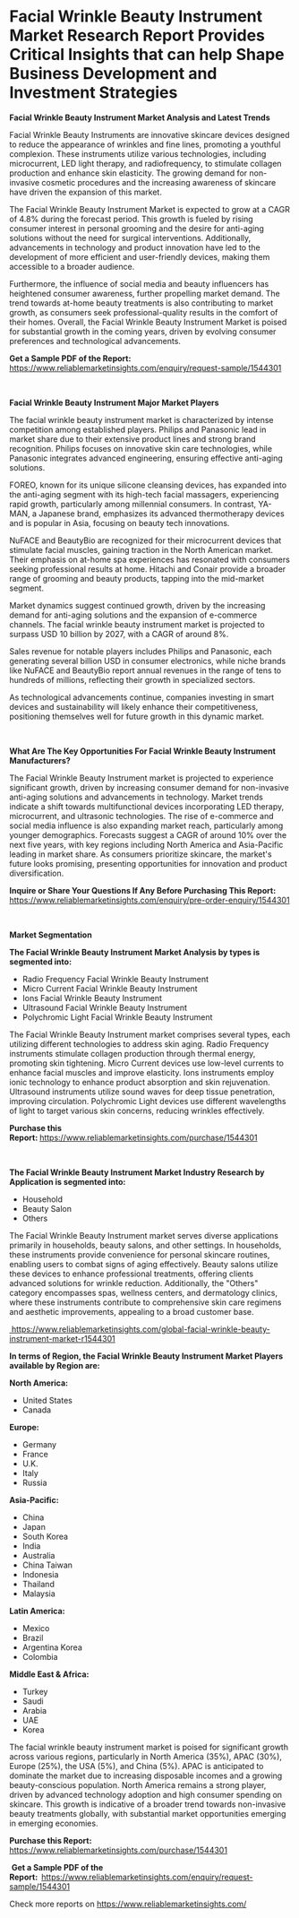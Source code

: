 <p><h1>Facial Wrinkle Beauty Instrument Market Research Report Provides Critical Insights that can help Shape Business Development and Investment Strategies</h1></p><p><strong>Facial Wrinkle Beauty Instrument Market Analysis and Latest Trends</strong></p>
<p><p>Facial Wrinkle Beauty Instruments are innovative skincare devices designed to reduce the appearance of wrinkles and fine lines, promoting a youthful complexion. These instruments utilize various technologies, including microcurrent, LED light therapy, and radiofrequency, to stimulate collagen production and enhance skin elasticity. The growing demand for non-invasive cosmetic procedures and the increasing awareness of skincare have driven the expansion of this market.</p><p>The Facial Wrinkle Beauty Instrument Market is expected to grow at a CAGR of 4.8% during the forecast period. This growth is fueled by rising consumer interest in personal grooming and the desire for anti-aging solutions without the need for surgical interventions. Additionally, advancements in technology and product innovation have led to the development of more efficient and user-friendly devices, making them accessible to a broader audience.</p><p>Furthermore, the influence of social media and beauty influencers has heightened consumer awareness, further propelling market demand. The trend towards at-home beauty treatments is also contributing to market growth, as consumers seek professional-quality results in the comfort of their homes. Overall, the Facial Wrinkle Beauty Instrument Market is poised for substantial growth in the coming years, driven by evolving consumer preferences and technological advancements.</p></p>
<p><strong>Get a Sample PDF of the Report:&nbsp;</strong> <a href="https://www.reliablemarketinsights.com/enquiry/request-sample/1544301?utm_campaign=2179&utm_medium=2&utm_source=Github&utm_content=ia&utm_term=05042025&utm_id=facial-wrinkle-beauty-instrument">https://www.reliablemarketinsights.com/enquiry/request-sample/1544301</a></p>
<p>&nbsp;</p>
<p><strong>Facial Wrinkle Beauty Instrument Major Market Players</strong></p>
<p><p>The facial wrinkle beauty instrument market is characterized by intense competition among established players. Philips and Panasonic lead in market share due to their extensive product lines and strong brand recognition. Philips focuses on innovative skin care technologies, while Panasonic integrates advanced engineering, ensuring effective anti-aging solutions.</p><p>FOREO, known for its unique silicone cleansing devices, has expanded into the anti-aging segment with its high-tech facial massagers, experiencing rapid growth, particularly among millennial consumers. In contrast, YA-MAN, a Japanese brand, emphasizes its advanced thermotherapy devices and is popular in Asia, focusing on beauty tech innovations.</p><p>NuFACE and BeautyBio are recognized for their microcurrent devices that stimulate facial muscles, gaining traction in the North American market. Their emphasis on at-home spa experiences has resonated with consumers seeking professional results at home. Hitachi and Conair provide a broader range of grooming and beauty products, tapping into the mid-market segment.</p><p>Market dynamics suggest continued growth, driven by the increasing demand for anti-aging solutions and the expansion of e-commerce channels. The facial wrinkle beauty instrument market is projected to surpass USD 10 billion by 2027, with a CAGR of around 8%.</p><p>Sales revenue for notable players includes Philips and Panasonic, each generating several billion USD in consumer electronics, while niche brands like NuFACE and BeautyBio report annual revenues in the range of tens to hundreds of millions, reflecting their growth in specialized sectors.</p><p>As technological advancements continue, companies investing in smart devices and sustainability will likely enhance their competitiveness, positioning themselves well for future growth in this dynamic market.</p></p>
<p>&nbsp;</p>
<p><strong>What Are The Key Opportunities For Facial Wrinkle Beauty Instrument Manufacturers?</strong></p>
<p><p>The Facial Wrinkle Beauty Instrument market is projected to experience significant growth, driven by increasing consumer demand for non-invasive anti-aging solutions and advancements in technology. Market trends indicate a shift towards multifunctional devices incorporating LED therapy, microcurrent, and ultrasonic technologies. The rise of e-commerce and social media influence is also expanding market reach, particularly among younger demographics. Forecasts suggest a CAGR of around 10% over the next five years, with key regions including North America and Asia-Pacific leading in market share. As consumers prioritize skincare, the market's future looks promising, presenting opportunities for innovation and product diversification.</p></p>
<p><strong>Inquire or Share Your Questions If Any Before Purchasing This Report:</strong> <a href="https://www.reliablemarketinsights.com/enquiry/pre-order-enquiry/1544301?utm_campaign=2179&utm_medium=2&utm_source=Github&utm_content=ia&utm_term=05042025&utm_id=facial-wrinkle-beauty-instrument">https://www.reliablemarketinsights.com/enquiry/pre-order-enquiry/1544301</a></p>
<p>&nbsp;</p>
<p><strong>Market Segmentation</strong></p>
<p><strong>The Facial Wrinkle Beauty Instrument Market Analysis by types is segmented into:</strong></p>
<p><ul><li>Radio Frequency Facial Wrinkle Beauty Instrument</li><li>Micro Current Facial Wrinkle Beauty Instrument</li><li>Ions Facial Wrinkle Beauty Instrument</li><li>Ultrasound Facial Wrinkle Beauty Instrument</li><li>Polychromic Light Facial Wrinkle Beauty Instrument</li></ul></p>
<p><p>The Facial Wrinkle Beauty Instrument market comprises several types, each utilizing different technologies to address skin aging. Radio Frequency instruments stimulate collagen production through thermal energy, promoting skin tightening. Micro Current devices use low-level currents to enhance facial muscles and improve elasticity. Ions instruments employ ionic technology to enhance product absorption and skin rejuvenation. Ultrasound instruments utilize sound waves for deep tissue penetration, improving circulation. Polychromic Light devices use different wavelengths of light to target various skin concerns, reducing wrinkles effectively.</p></p>
<p><strong>Purchase this Report:&nbsp;</strong><a href="https://www.reliablemarketinsights.com/purchase/1544301?utm_campaign=2179&utm_medium=2&utm_source=Github&utm_content=ia&utm_term=05042025&utm_id=facial-wrinkle-beauty-instrument">https://www.reliablemarketinsights.com/purchase/1544301</a></p>
<p>&nbsp;</p>
<p><strong>The Facial Wrinkle Beauty Instrument Market Industry Research by Application is segmented into:</strong></p>
<p><ul><li>Household</li><li>Beauty Salon</li><li>Others</li></ul></p>
<p><p>The Facial Wrinkle Beauty Instrument market serves diverse applications primarily in households, beauty salons, and other settings. In households, these instruments provide convenience for personal skincare routines, enabling users to combat signs of aging effectively. Beauty salons utilize these devices to enhance professional treatments, offering clients advanced solutions for wrinkle reduction. Additionally, the "Others" category encompasses spas, wellness centers, and dermatology clinics, where these instruments contribute to comprehensive skin care regimens and aesthetic improvements, appealing to a broad customer base.</p></p>
<p><a href="https://www.reliablemarketinsights.com/global-facial-wrinkle-beauty-instrument-market-r1544301?utm_campaign=2179&utm_medium=2&utm_source=Github&utm_content=ia&utm_term=05042025&utm_id=facial-wrinkle-beauty-instrument">&nbsp;https://www.reliablemarketinsights.com/global-facial-wrinkle-beauty-instrument-market-r1544301</a></p>
<p><strong>In terms of Region, the Facial Wrinkle Beauty Instrument Market Players available by Region are:</strong></p>
<p>
    <p> <strong> North America: </strong>
        <ul>
            <li>United States</li>
            <li>Canada</li>
        </ul>
        </p> 
    <p> <strong> Europe: </strong>
        <ul>
            <li>Germany</li>
            <li>France</li>
            <li>U.K.</li>
            <li>Italy</li>
            <li>Russia</li>
        </ul>
        </p> 
    <p> <strong> Asia-Pacific: </strong>
        <ul>
            <li>China</li>
            <li>Japan</li>
            <li>South Korea</li>
            <li>India</li>
            <li>Australia</li>
            <li>China Taiwan</li>
            <li>Indonesia</li>
            <li>Thailand</li>
            <li>Malaysia</li>
        </ul>
        </p> 
    <p> <strong> Latin America: </strong>
        <ul>
            <li>Mexico</li>
            <li>Brazil</li>
            <li>Argentina Korea</li>
            <li>Colombia</li>
        </ul>
        </p> 
    <p> <strong> Middle East & Africa: </strong>
        <ul>
            <li>Turkey</li>
            <li>Saudi</li>
            <li>Arabia</li>
            <li>UAE</li>
            <li>Korea</li>
        </ul>
    </p>
    </p>
<p><p>The facial wrinkle beauty instrument market is poised for significant growth across various regions, particularly in North America (35%), APAC (30%), Europe (25%), the USA (5%), and China (5%). APAC is anticipated to dominate the market due to increasing disposable incomes and a growing beauty-conscious population. North America remains a strong player, driven by advanced technology adoption and high consumer spending on skincare. This growth is indicative of a broader trend towards non-invasive beauty treatments globally, with substantial market opportunities emerging in emerging economies.</p></p>
<p><strong>Purchase this Report: </strong><a href="https://www.reliablemarketinsights.com/purchase/1544301?utm_campaign=2179&utm_medium=2&utm_source=Github&utm_content=ia&utm_term=05042025&utm_id=facial-wrinkle-beauty-instrument">https://www.reliablemarketinsights.com/purchase/1544301</a></p>
<p>&nbsp;<strong>Get a Sample PDF of the Report:&nbsp;&nbsp;</strong><a href="https://www.reliablemarketinsights.com/enquiry/request-sample/1544301?utm_campaign=2179&utm_medium=2&utm_source=Github&utm_content=ia&utm_term=05042025&utm_id=facial-wrinkle-beauty-instrument">https://www.reliablemarketinsights.com/enquiry/request-sample/1544301</a></p>
<p><strong></strong></p>
<p>Check more reports on <a href="https://www.reliablemarketinsights.com/?utm_campaign=2179&utm_medium=2&utm_source=Github&utm_content=ia&utm_term=05042025&utm_id=facial-wrinkle-beauty-instrument">https://www.reliablemarketinsights.com/</a></p>